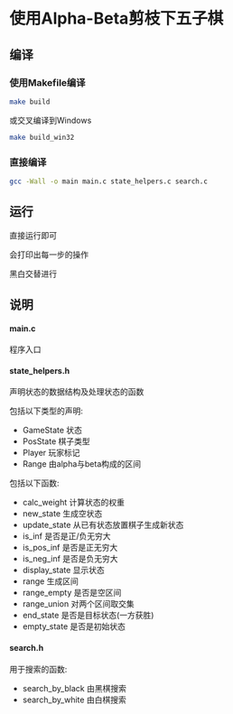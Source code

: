# 使用Alpha-Beta剪枝下五子棋

## 编译

### 使用Makefile编译


```bash
make build
```

或交叉编译到Windows

```bash
make build_win32
```

### 直接编译

```bash
gcc -Wall -o main main.c state_helpers.c search.c
```

## 运行

直接运行即可

会打印出每一步的操作

黑白交替进行

## 说明

#### main.c

程序入口

#### state_helpers.h

声明状态的数据结构及处理状态的函数

包括以下类型的声明:

* GameState 状态
* PosState 棋子类型
* Player 玩家标记
* Range 由alpha与beta构成的区间

包括以下函数:

* calc_weight 计算状态的权重
* new_state 生成空状态
* update_state 从已有状态放置棋子生成新状态
* is_inf 是否是正/负无穷大
* is\_pos\_inf 是否是正无穷大
* is\_neg\_inf 是否是负无穷大
* display\_state 显示状态
* range 生成区间
* range\_empty 是否是空区间
* range\_union 对两个区间取交集
* end\_state 是否是目标状态(一方获胜)
* empty_state 是否是初始状态

#### search.h

用于搜索的函数:

* search\_by\_black 由黑棋搜索
* search\_by\_white 由白棋搜索
